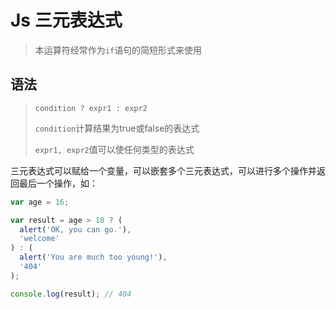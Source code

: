 # Js 三元表达式

>本运算符经常作为`if`语句的简短形式来使用

## 语法

>`condition ? expr1 : expr2 `
>
>`condition`计算结果为true或false的表达式
>
>`expr1, expr2`值可以使任何类型的表达式

三元表达式可以赋给一个变量，可以嵌套多个三元表达式，可以进行多个操作并返回最后一个操作，如：

```js
var age = 16;

var result = age > 18 ? (
  alert('OK, you can go.'),
  'welcome'
) : (
  alert('You are much too young!'),
  '404'
);

console.log(result); // 404
```